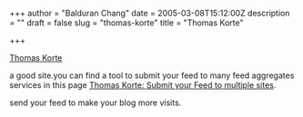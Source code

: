 +++
author = "Balduran Chang"
date = 2005-03-08T15:12:00Z
description = ""
draft = false
slug = "thomas-korte"
title = "Thomas Korte"

+++


[Thomas Korte](http://www.thomaskorte.com/)

a good site.you can find a tool to submit your feed to many feed aggregates services in this page [Thomas Korte: Submit your Feed to multiple sites](http://www.thomaskorte.com/archives/000086.html).

send your feed to make your blog more visits.

